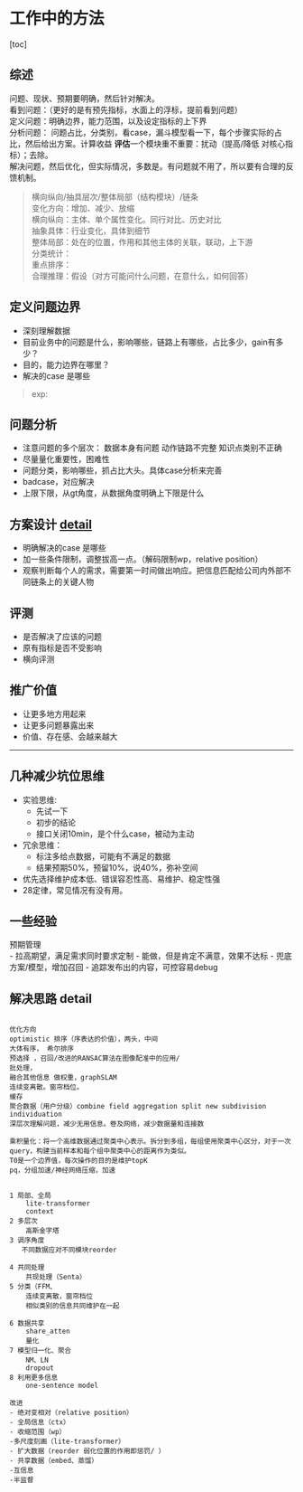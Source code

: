 # 工作中的方法

[toc]

## 综述
问题、现状、预期要明确，然后针对解决。  
看到问题：（更好的是有预先指标，水面上的浮标，提前看到问题）  
定义问题：明确边界，能力范围，以及设定指标的上下界  
分析问题： 问题占比，分类别，看case，漏斗模型看一下，每个步骤实际的占比，然后给出方案。计算收益
        **评估**一个模块重不重要：扰动（提高/降低 对核心指标）；去除。  
解决问题，然后优化，但实际情况，多数是。有问题就不用了，所以要有合理的反馈机制。  
> 横向纵向/抽具层次/整体局部（结构模块）/链条  
变化方向：增加、减少、放缩  
横向纵向：主体、单个属性变化。同行对比、历史对比  
抽象具体：行业变化，具体到细节  
整体局部：处在的位置，作用和其他主体的关联，联动，上下游  
分类统计：  
重点排序：  
合理推理：假设（对方可能问什么问题，在意什么，如何回答）  



## 定义问题边界
- 深刻理解数据
- 目前业务中的问题是什么，影响哪些，链路上有哪些，占比多少，gain有多少？
- 目的，能力边界在哪里？
- 解决的case 是哪些

> exp:

## 问题分析
- 注意问题的多个层次：
	数据本身有问题
	动作链路不完整
	知识点类别不正确
- 尽量量化重要性，困难性
- 问题分类，影响哪些，抓占比大头。具体case分析来完善
- badcase，对应解决
- 上限下限，从gt角度，从数据角度明确上下限是什么

## 方案设计 [detail](#detail) 
- 明确解决的case 是哪些
- 加一些条件限制，调整拔高一点。（解码限制wp，relative position）
- 观察判断每个人的需求，需要第一时间做出响应。把信息匹配给公司内外部不同链条上的关键人物

## 评测
- 是否解决了应该的问题
- 原有指标是否不受影响
- 横向评测

## 推广价值
- 让更多地方用起来
- 让更多问题暴露出来
- 价值、存在感、会越来越大

---
## 几种减少坑位思维
- 实验思维:
	- 先试一下
	- 初步的结论
	- 接口关闭10min，是个什么case，被动为主动
- 冗余思维：
	- 标注多给点数据，可能有不满足的数据
	- 结果预期50%，预留10%，说40%，弥补空间
- 优先选择维护成本低、错误容忍性高、易维护、稳定性强
- 28定律，常见情况有没有用。


## 一些经验
预期管理  
    - 拉高期望，满足需求同时要求定制
    - 能做，但是肯定不满意，效果不达标
    - 兜底方案/模型，增加召回
    - 追踪发布出的内容，可控容易debug

## 解决思路 <a id="detail">detail</a>
```

优化方向
optimistic 排序（序表达的价值），两头，中间
大体有序， 希尔排序
预选择 ，召回/改进的RANSAC算法在图像配准中的应用/
批处理，
融合其他信息 做权重，graphSLAM
连续变离散。窗帘档位。
缓存
聚合数据（用户分级）combine field aggregation split new subdivision individuation
深层次理解问题，减少无用信息。卷及网络，减少数据量和连接数

乘积量化：将一个高维数据通过聚类中心表示。拆分到多组，每组使用聚类中心区分，对于一次query，构建当前样本和每个组中聚类中心的距离作为类似。
T0是一个边界值，每次操作的目的是维护topK
pq，分组加速/神经网络压缩，加速


1 局部、全局  
    lite-transformer  
    context  
2 多层次  
    高斯金字塔  
3 调序角度  
   不同数据应对不同模块reorder  
     
4 共同处理
    共现处理（Senta）
5 分类（FFM、
    连续变离散，窗帘档位
    相似类别的信息共同维护在一起

6 数据共享 
    share_atten 
    量化
7 模型归一化、聚合
    NM、LN
    dropout
8 利用更多信息
    one-sentence model

改进
- 绝对变相对（relative position）
- 全局信息（ctx）
- 收缩范围（wp）
-多尺度刻画（lite-transformer）
- 扩大数据（reorder 弱化位置的作用即惩罚/ ）
- 共享数据（embed、蒸馏）
-互信息
-半监督


```
